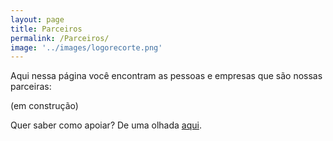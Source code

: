 ```yaml
---
layout: page
title: Parceiros
permalink: /Parceiros/
image: '../images/logorecorte.png'
---
```


Aqui nessa página você encontram as pessoas e empresas que são nossas parceiras:

(em construção)

Quer saber como apoiar? De uma olhada [aqui](https://imoye.netlify.app/apoio/).
